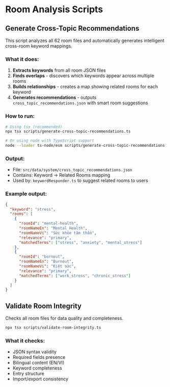 # Room Analysis Scripts

## Generate Cross-Topic Recommendations

This script analyzes all 62 room files and automatically generates intelligent cross-room keyword mappings.

### What it does:
1. **Extracts keywords** from all room JSON files
2. **Finds overlaps** - discovers which keywords appear across multiple rooms
3. **Builds relationships** - creates a map showing related rooms for each keyword
4. **Generates recommendations** - outputs `cross_topic_recommendations.json` with smart room suggestions

### How to run:

```bash
# Using tsx (recommended)
npx tsx scripts/generate-cross-topic-recommendations.ts

# Or using node with TypeScript support
node --loader ts-node/esm scripts/generate-cross-topic-recommendations.ts
```

### Output:
- File: `src/data/system/cross_topic_recommendations.json`
- Contains: Keyword → Related Rooms mapping
- Used by: `keywordResponder.ts` to suggest related rooms to users

### Example output:
```json
{
  "keyword": "stress",
  "rooms": [
    {
      "roomId": "mental-health",
      "roomNameEn": "Mental Health",
      "roomNameVi": "Sức khỏe tâm thần",
      "relevance": "primary",
      "matchedTerms": ["stress", "anxiety", "mental_stress"]
    },
    {
      "roomId": "burnout",
      "roomNameEn": "Burnout",
      "roomNameVi": "Kiệt sức",
      "relevance": "primary",
      "matchedTerms": ["work_stress", "chronic_stress"]
    }
  ]
}
```

## Validate Room Integrity

Checks all room files for data quality and completeness.

```bash
npx tsx scripts/validate-room-integrity.ts
```

### What it checks:
- JSON syntax validity
- Required fields presence
- Bilingual content (EN/VI)
- Keyword completeness
- Entry structure
- Import/export consistency
